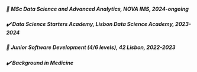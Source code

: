 
##### :hammer: MSc Data Science and Advanced Analytics, NOVA IMS, 2024-ongoing 
##### :heavy_check_mark: Data Science Starters Academy, Lisbon Data Science Academy, 2023-2024
##### :large_blue_circle: Junior Software Development (4/6 levels), 42 Lisbon, 2022-2023 
##### :heavy_check_mark: Background in Medicine


